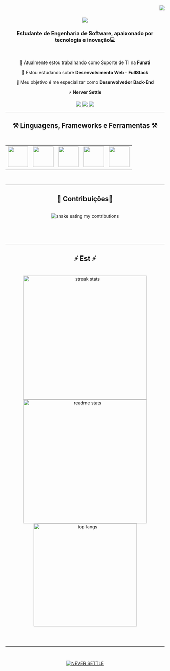 <img align="right" src="https://komarev.com/ghpvc/?username=pedrocarvh" />

<h1 align="center">
    <img src="https://readme-typing-svg.herokuapp.com/?font=Righteous&size=35&center=true&vCenter=true&width=500&height=70&duration=4000&lines=Olá,+Tudo+Bem?+👋;+Eu+sou+Pedro+Carvalho!;" />
</h1>

<h3 align="center">Estudante de Engenharia de Software, apaixonado por tecnologia e inovação💻</h3>

<br/>

<div align="center">
 
 🔭 Atualmente estou trabalhando como Suporte de TI na **Funati**
 
 🌱 Estou estudando sobre **Desenvolvimento Web - FullStack**

💬 Meu objetivo é me especializar como **Desenvolvedor Back-End**

⚡ **Nerver Settle**

 </div>
 
<div align="center"> 
  <a href="mailto:pedrocarvalho.snk@gmail.com">
    <img src="https://img.shields.io/badge/Gmail-333333?style=for-the-badge&logo=gmail&logoColor=red" />
  </a>
  <a href="https://linkedin.com/in/pedro-carvalhoalmeida" target="_blank">
    <img src="https://img.shields.io/badge/LinkedIn-0077B5?style=for-the-badge&logo=linkedin&logoColor=white" target="_blank" />
  </a>
  <a href="https://pedrocarvh.github.io/OrdepOlavrac/" target="_blank">
     <img src="https://img.shields.io/badge/Portfolio-FF5722?style=for-the-badge&logo=todoist&logoColor=white" target="_blank" /> <!-- sqlite, safari, google-chrome are other good icon options -->
  </a>
</div>

 <hr/>
 
<h2 align="center">⚒️ Linguagens, Frameworks e Ferramentas ⚒️</h2>
<br/>
<div align="center">
  <style>
    .skill-table {
      border-spacing: 20px; /* Espaçamento entre as células da tabela */
    }

    .skill-item {
      text-align: center;
      position: relative;
    }

    .skill-img {
      width: 64px; /* Defina o tamanho desejado para as imagens */
      height: 64px;
      margin-bottom: 5px;
    }

    .overlay {
      position: absolute;
      top: 0;
      left: 0;
      width: 100%;
      height: 100%;
      display: flex;
      align-items: center;
      justify-content: center;
      opacity: 0;
      background-color: rgba(255, 255, 255, 0.8);
      transition: opacity 0.3s ease-in-out;
    }

    .skill-item:hover .overlay {
      opacity: 1;
    }
  </style>

  <table class="skill-table">
    <tr>
      <td class="skill-item">
        <img src="https://skillicons.dev/icons?i=html,css,javascript,c,java,py" class="skill-img" /><br>
        <div class="overlay">Linguagens: HTML, CSS, JavaScript, C, Java, Python</div>
      </td>
      <td class="skill-item">
        <img src="https://skillicons.dev/icons?i=nodejs,firebase" class="skill-img" /><br>
        <div class="overlay">Frameworks: Node.js, Firebase</div>
      </td>
      <td class="skill-item">
        <img src="https://skillicons.dev/icons?i=git,github,bash" class="skill-img" /><br>
        <div class="overlay">Ferramentas: Git, GitHub, Bash</div>
      </td>
      <td class="skill-item">
        <img src="https://skillicons.dev/icons?i=mysql,postgres" class="skill-img" /><br>
        <div class="overlay">Bancos de Dados: MySQL, PostgreSQL</div>
      </td>
      <td class="skill-item">
        <img src="https://skillicons.dev/icons?i=figma,vscode,androidstudio,netlify" class="skill-img" /><br>
        <div class="overlay">Ferramentas de Desenvolvimento: Figma, VSCode, Android Studio, Netlify</div>
      </td>
    </tr>
  </table>
</div>




<br/>
<hr/>

<div align="center">
  <h2>🐍 Contribuições🐍</h2>
  <br>
  <img alt="snake eating my contributions" src="https://raw.githubusercontent.com/pedrocarvh/pedrocarvh/output/github-contribution-grid-snake.svg" />
  
  <br/><br/><br/>
</div>

<hr/>

<h2 align="center">⚡ Est ⚡</h2>
<br>
<div align=center>
  <img width=390 src="https://github-readme-streak-stats-salesp07.vercel.app/?user=pedrocarvh&count_private=true&theme=react&border_radius=10" alt="streak stats"/>
  <img width=390 src="https://github-readme-stats-salesp07.vercel.app/api?username=pedrocarvh&count_private=true&show_icons=true&theme=react&rank_icon=github&border_radius=10" alt="readme stats" />
  <br/>
  <img width=325 align="center" src="https://github-readme-stats-salesp07.vercel.app/api/top-langs/?username=pedrocarvh&hide=HTML&langs_count=8&layout=compact&theme=react&border_radius=10&size_weight=0.5&count_weight=0.5&exclude_repo=github-readme-stats" alt="top langs" />
</div>

<br/><br/>

<hr/>

<br/>

<div align="center">

[![NEVER SETTLE](https://img.shields.io/badge/NEVER%20SETTLE-Visit%20Now-blue?style=for-the-badge&logo=appveyor)](https://seusite.com)
</div>

<br/>
